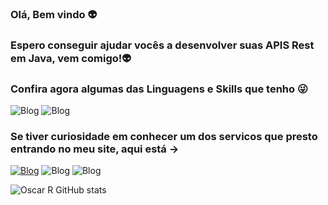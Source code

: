 ### Olá, Bem vindo  👽
### Espero conseguir ajudar vocês a desenvolver suas APIS Rest em Java, vem comigo!👽
### Confira agora algumas das Linguagens e Skills que tenho 😜
![Blog](https://img.shields.io/badge/Java-ED8B00?style=for-the-badge&logo=openjdk&logoColor=white) ![Blog](https://img.shields.io/badge/MySQL-00000F?style=for-the-badge&logo=mysql&logoColor=white) 
### Se tiver curiosidade em conhecer um dos servicos que presto entrando no meu site, aqui está ->
[![Blog](https://img.shields.io/badge/Blogger-FF5722?style=for-the-badge&logo=blogger&logoColor=white)](https://mr-tech73.webnode.page)
![Blog](https://img.shields.io/badge/Java-ED8B00?style=for-the-badge&logo=openjdk&logoColor=white) ![Blog](https://img.shields.io/badge/MySQL-00000F?style=for-the-badge&logo=mysql&logoColor=white) 

![Oscar R GitHub stats](https://github-readme-stats.vercel.app/api?username=Oscar-devjava&show_icons=true&theme=radical)

